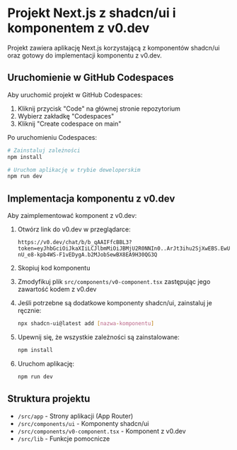 # Projekt Next.js z shadcn/ui i komponentem z v0.dev

Projekt zawiera aplikację Next.js korzystającą z komponentów shadcn/ui oraz gotowy do implementacji komponentu z v0.dev.

## Uruchomienie w GitHub Codespaces

Aby uruchomić projekt w GitHub Codespaces:

1. Kliknij przycisk "Code" na głównej stronie repozytorium
2. Wybierz zakładkę "Codespaces"
3. Kliknij "Create codespace on main"

Po uruchomieniu Codespaces:

```bash
# Zainstaluj zależności
npm install

# Uruchom aplikację w trybie deweloperskim
npm run dev
```

## Implementacja komponentu z v0.dev

Aby zaimplementować komponent z v0.dev:

1. Otwórz link do v0.dev w przeglądarce: 
   ```
   https://v0.dev/chat/b/b_qAAIFfcBBL3?token=eyJhbGciOiJkaXIiLCJlbmMiOiJBMjU2R0NNIn0..ArJt3ihu2SjXwEBS.EwU03std9IIm2shPrjfnLWpwdm86ugRgY_Q50-nU_e8-kpb4WS-F1vEDygA.b2MJobSewBX8EA9H30QG3Q
   ```

2. Skopiuj kod komponentu

3. Zmodyfikuj plik `src/components/v0-component.tsx` zastępując jego zawartość kodem z v0.dev

4. Jeśli potrzebne są dodatkowe komponenty shadcn/ui, zainstaluj je ręcznie:
   ```bash
   npx shadcn-ui@latest add [nazwa-komponentu]
   ```

5. Upewnij się, że wszystkie zależności są zainstalowane:
   ```bash
   npm install
   ```

6. Uruchom aplikację:
   ```bash
   npm run dev
   ```

## Struktura projektu

- `/src/app` - Strony aplikacji (App Router)
- `/src/components/ui` - Komponenty shadcn/ui
- `/src/components/v0-component.tsx` - Komponent z v0.dev
- `/src/lib` - Funkcje pomocnicze